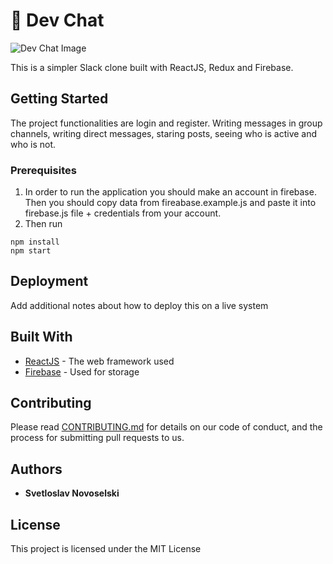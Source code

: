 # 💌 Dev Chat
![Dev Chat Image](https://i.imgur.com/h8eMLht.png)

This is a simpler Slack clone built with ReactJS, Redux and Firebase.

## Getting Started

The project functionalities are login and register. Writing messages in group channels, writing direct messages, staring posts, seeing who is active and who is not.

### Prerequisites

1. In order to run the application you should make an account in firebase. Then you should copy data from fireabase.example.js and paste it into firebase.js file + credentials from your account.
2. Then run
```
npm install
npm start
```

## Deployment

Add additional notes about how to deploy this on a live system

## Built With

* [ReactJS](https://reactjs.org/) - The web framework used
* [Firebase](https://firebase.google.com/) - Used for storage

## Contributing

Please read [CONTRIBUTING.md](https://gist.github.com/PurpleBooth/b24679402957c63ec426) for details on our code of conduct, and the process for submitting pull requests to us.

## Authors

* **Svetloslav Novoselski** 

## License

This project is licensed under the MIT License
